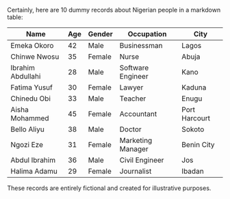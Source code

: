 Certainly, here are 10 dummy records about Nigerian people in a markdown table:

| Name             | Age | Gender | Occupation          | City        |
|------------------|-----|--------|---------------------|-------------|
| Emeka Okoro      | 42  | Male   | Businessman         | Lagos       |
| Chinwe Nwosu     | 35  | Female | Nurse               | Abuja       |
| Ibrahim Abdullahi| 28  | Male   | Software Engineer   | Kano        |
| Fatima Yusuf     | 30  | Female | Lawyer              | Kaduna      |
| Chinedu Obi      | 33  | Male   | Teacher             | Enugu       |
| Aisha Mohammed   | 45  | Female | Accountant          | Port Harcourt |
| Bello Aliyu      | 38  | Male   | Doctor              | Sokoto      |
| Ngozi Eze        | 31  | Female | Marketing Manager   | Benin City  |
| Abdul Ibrahim    | 36  | Male   | Civil Engineer      | Jos         |
| Halima Adamu     | 29  | Female | Journalist          | Ibadan      |

These records are entirely fictional and created for illustrative purposes.
